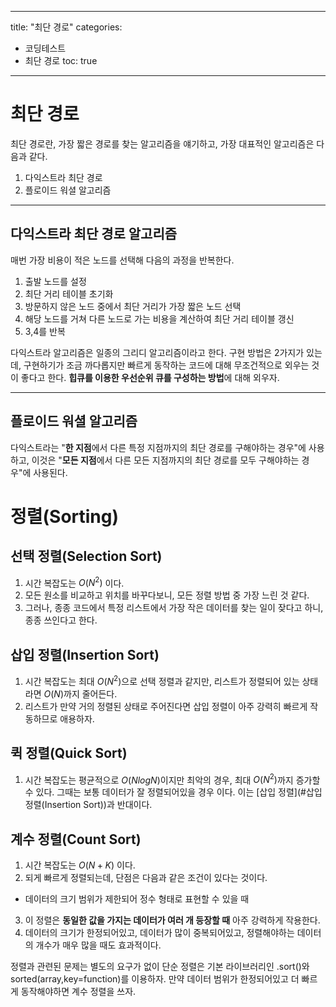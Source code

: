 
---
title: "최단 경로"
categories:
  - 코딩테스트
  - 최단 경로
toc: true
---
  
# 최단 경로

최단 경로란, 가장 짧은 경로를 찾는 알고리즘을 얘기하고, 가장 대표적인 알고리즘은 다음과 같다.
1. 다익스트라 최단 경로
2. 플로이드 워셜 알고리즘

---

## 다익스트라 최단 경로 알고리즘
매번 가장 비용이 적은 노드를 선택해 다음의 과정을 반복한다.
1. 출발 노드를 설정
2. 최단 거리 테이블 초기화
3. 방문하지 않은 노드 중에서 최단 거리가 가장 짧은 노드 선택
4. 해당 노드를 거쳐 다른 노드로 가는 비용을 계산하여 최단 거리 테이블 갱신
5. 3,4를 반복

다익스트라 알고리즘은 일종의 그리디 알고리즘이라고 한다.
구현 방법은 2가지가 있는데, 구현하기가 조금 까다롭지만 빠르게 동작하는 코드에 대해 무조건적으로 외우는 것이 좋다고 한다.
**힙큐를 이용한 우선순위 큐를 구성하는 방법**에 대해 외우자.

---

## 플로이드 워셜 알고리즘

다익스트라는 "**한 지점**에서 다른 특정 지점까지의 최단 경로를 구해야하는 경우"에 사용하고, 
이것은 "**모든 지점**에서 다른 모든 지점까지의 최단 경로를 모두 구해야하는 경우"에 사용된다.

 



# 정렬(Sorting)

## 선택 정렬(Selection Sort)
1. 시간 복잡도는 $O(N^2)$ 이다. 
2. 모든 원소를 비교하고 위치를 바꾸다보니, 모든 정렬 방법 중 가장 느린 것 같다. 
3. 그러나, 종종 코드에서 특정 리스트에서 가장 작은 데이터를 찾는 일이 잦다고 하니, 종종 쓰인다고 한다.

## 삽입 정렬(Insertion Sort)
1. 시간 복잡도는 최대 $O(N^2)$으로 선택 정렬과 같지만, 리스트가 정렬되어 있는 상태라면 $O(N)$까지 줄어든다.
2. 리스트가 만약 거의 정렬된 상태로 주어진다면 삽입 정렬이 아주 강력히 빠르게 작동하므로 애용하자.

## 퀵 정렬(Quick Sort)
1. 시간 복잡도는 평균적으로 $O(NlogN)$이지만 최악의 경우, 최대 $O(N^2)$까지 증가할 수 있다. 
그때는 보통 데이터가 잘 정렬되어있을 경우 이다. 이는 [삽입 정렬](#삽입 정렬(Insertion Sort))과 반대이다.

## 계수 정렬(Count Sort)
1. 시간 복잡도는 $O(N+K)$ 이다. 
2. 되게 빠르게 정렬되는데, 단점은 다음과 같은 조건이 있다는 것이다.
* 데이터의 크기 범위가 제한되어 정수 형태로 표현할 수 있을 때
3. 이 정렬은 **동일한 값을 가지는 데이터가 여러 개 등장할 때** 아주 강력하게 작용한다.
4. 데이터의 크기가 한정되어있고, 데이터가 많이 중복되어있고, 정렬해야하는 데이터의 개수가 매우 많을 때도 효과적이다.

정렬과 관련된 문제는 별도의 요구가 없이 단순 정렬은 기본 라이브러리인 .sort()와 sorted(array,key=function)를 이용하자.
만약 데이터 범위가 한정되어있고 더 빠르게 동작해야하면 계수 정렬을 쓰자.
